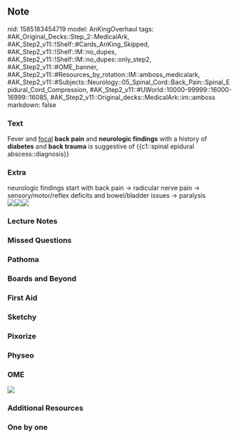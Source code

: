 ## Note
nid: 1585183454719
model: AnKingOverhaul
tags: #AK_Original_Decks::Step_2::MedicalArk, #AK_Step2_v11::!Shelf::#Cards_AnKing_Skipped, #AK_Step2_v11::!Shelf::IM::no_dupes, #AK_Step2_v11::!Shelf::IM::no_dupes::only_step2, #AK_Step2_v11::#OME_banner, #AK_Step2_v11::#Resources_by_rotation::IM::amboss_medicalark, #AK_Step2_v11::#Subjects::Neurology::05_Spinal_Cord::Back_Pain::Spinal_Epidural_Cord_Compression, #AK_Step2_v11::#UWorld::10000-99999::16000-16999::16085, #AK_Step2_v11::Original_decks::MedicalArk::im::amboss
markdown: false

### Text
Fever and <u>focal</u> <b>back pain</b> and <b>neurologic
findings</b> with a history of <b>diabetes</b> and <b>back
trauma</b> is suggestive of {{c1::spinal epidural
abscess::diagnosis}}

### Extra
<div>
  neurologic findings start with back pain → radicular nerve pain →
  sensory/motor/reflex deficits and bowel/bladder issues →
  paralysis
</div>
<div><img src=
"paste-690300008b8e99db5102334fe71147eb4dc1ecfc.jpg"><img src=
"L14898.jpg"><img src=
"paste-8b508517d359747ac655bffa3b85bac3635111a0.jpg"></div>

### Lecture Notes


### Missed Questions


### Pathoma


### Boards and Beyond


### First Aid


### Sketchy


### Pixorize


### Physeo


### OME
<div class="ome-widget">
  <a href="https://onlinemeded.org?ref=anki"><img src=
  "_OME_AnkiFlashcards_General_7.png"></a>
</div>

### Additional Resources


### One by one

